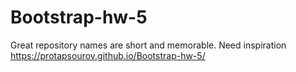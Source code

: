 # Bootstrap-hw-5
Great repository names are short and memorable. Need inspiration
 https://protapsourov.github.io/Bootstrap-hw-5/
